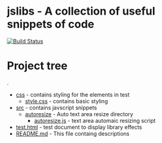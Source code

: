 # jslibs - A collection of useful snippets of code

[![Build Status](https://travis-ci.org/{kungfunick}/{jslibs}.png?branch=master)](https://travis-ci.org/{kungfunick}/{jslibs})

# Project tree

.
* [css](./css)                                              - contains styling for the elements in test
    * [style.css](./css/style.css)                          - contains basic styling
* [src](./src)                                              - contains javscript snippets
   * [autoresize](./src/autoresize)                         - Auto text area resize directory
        * [autoresize.js](./src/autoresize/autoresize.js)   - text area automaic resizing script
* [test.html](./test.html)                                  - test document to display library effects
* [README.md](./README.md)                                  - This file containg descriptions
